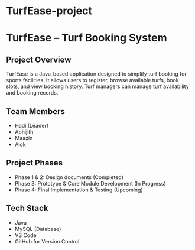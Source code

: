 # TurfEase-project
# TurfEase – Turf Booking System

## Project Overview
TurfEase is a Java-based application designed to simplify turf booking for sports facilities. It allows users to register, browse available turfs, book slots, and view booking history. Turf managers can manage turf availability and booking records.

## Team Members
- Hadi (Leader)
- Abhijith
- Maazin
- Alok

## Project Phases
- Phase 1 & 2: Design documents (Completed)
- Phase 3: Prototype & Core Module Development (In Progress)
- Phase 4: Final Implementation & Testing (Upcoming)

## Tech Stack
- Java
- MySQL (Database)
- VS Code
- GitHub for Version Control

